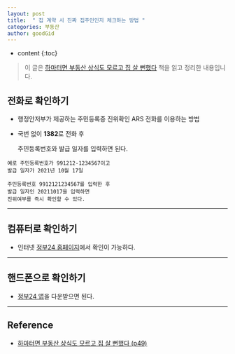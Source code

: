 ```yaml
---
layout: post
title:  " 집 계약 시 진짜 집주인인지 체크하는 방법 "
categories: 부동산
author: goodGid
---
```

* content
{:toc}

> 이 글은 [하마터면 부동산 상식도 모르고 집 살 뻔했다](https://book.naver.com/bookdb/book_detail.nhn?bid=15766999) 책을 읽고 정리한 내용입니다.

## 전화로 확인하기

* 행정안저부가 제공하는 주민등록증 진위확인 ARS 전화를 이용하는 방법

* 국번 없이 **1382**로 전화 후 

  주민등록번호와 발급 일자를 입력하면 된다.

```
예로 주민등록번호가 991212-1234567이고
발급 일자가 2021년 10월 17일

주민등록번호 9912121234567를 입력한 후
발급 일자인 20211017을 입력하면
진위여부를 즉시 확인할 수 있다.
```


---

## 컴퓨터로 확인하기 

* 인터넷 [정부24 홈페이지](https://www.mois.go.kr/frt/sub/a06/b06/IDCard_7/screen.do)에서 확인이 가능하다.

---

## 핸드폰으로 확인하기

* [정부24 앱](https://bit.ly/3jbyqPF)을 다운받으면 된다.


---

## Reference

* [하마터면 부동산 상식도 모르고 집 살 뻔했다 (p49)](https://book.naver.com/bookdb/book_detail.nhn?bid=15766999)